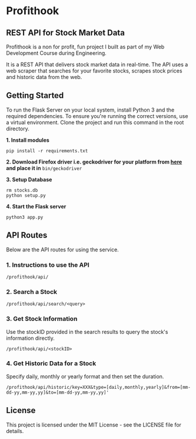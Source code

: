 # Profithook
## REST API for Stock Market Data

Profithook is a non for profit, fun project I built as part of my Web Development Course during Engineering.

It is a REST API that delivers stock market data in real-time. The API uses a web scraper that searches for your favorite stocks, scrapes stock prices and historic data from the web.


## Getting Started

To run the Flask Server on your local system, install Python 3 and the required dependencies. To ensure you're running the correct versions, use a virtual environment. Clone the project and run this command in the root directory.

**1. Install modules**
```
pip install -r requirements.txt
```

**2. Download Firefox driver i.e. geckodriver for your platform from [here](https://github.com/mozilla/geckodriver/releases) and place it in** 
```bin/geckodriver```

**3. Setup Database**
```
rm stocks.db
python setup.py
```

**4. Start the Flask server**
```
python3 app.py
```

## API Routes

Below are the API routes for using the service.

### 1. Instructions to use the API
```
/profithook/api/
```

### 2. Search a Stock
```
/profithook/api/search/<query>
```

### 3. Get Stock Information
Use the stockID provided in the search results to query the stock's information directly.
```
/profithook/api/<stockID>
```

### 4. Get Historic Data for a Stock
Specify daily, monthly or yearly format and then set the duration.
```
/profithook/api/historic/key=XXX&type=[daily,monthly,yearly]&from=[mm-dd-yy,mm-yy,yy]&to=[mm-dd-yy,mm-yy,yy]'
```

## License

This project is licensed under the MIT License - see the LICENSE file for details.